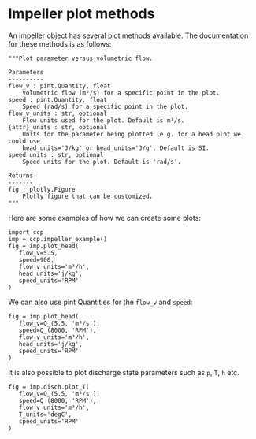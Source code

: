 # Impeller plot methods

An impeller object has several plot methods available.
The documentation for these methods is as follows:

```{code-block} python3
"""Plot parameter versus volumetric flow.

Parameters
----------
flow_v : pint.Quantity, float
    Volumetric flow (m³/s) for a specific point in the plot.
speed : pint.Quantity, float
    Speed (rad/s) for a specific point in the plot.
flow_v_units : str, optional
    Flow units used for the plot. Default is m³/s.
{attr}_units : str, optional
    Units for the parameter being plotted (e.g. for a head plot we could use
    head_units='J/kg' or head_units='J/g'. Default is SI.
speed_units : str, optional
    Speed units for the plot. Default is 'rad/s'.

Returns
-------
fig : plotly.Figure
    Plotly figure that can be customized.
"""
```        

Here are some examples of how we can create some plots:

```{code-block} python3
import ccp
imp = ccp.impeller_example()
fig = imp.plot_head(
   flow_v=5.5,
   speed=900,
   flow_v_units='m³/h',
   head_units='j/kg',
   speed_units='RPM'
)
 ```

We can also use pint Quantities for the `flow_v` and `speed`:

```{code-block} python3
fig = imp.plot_head(
   flow_v=Q_(5.5, 'm³/s'),
   speed=Q_(8000, 'RPM'),
   flow_v_units='m³/h',
   head_units='j/kg',
   speed_units='RPM'
)
 ```

It is also possible to plot discharge state parameters such as `p`, `T`, `h` etc.

```{code-block} python3
fig = imp.disch.plot_T(
   flow_v=Q_(5.5, 'm³/s'),
   speed=Q_(8000, 'RPM'),
   flow_v_units='m³/h',
   T_units='degC',
   speed_units='RPM'
)
 ```
